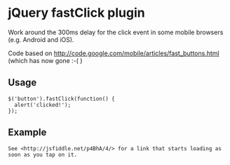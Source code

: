 # jQuery fastClick plugin

Work around the 300ms delay for the click event in some mobile browsers (e.g. Android and iOS).
 
Code based on <http://code.google.com/mobile/articles/fast_buttons.html> (which has now gone :-( )
 
## Usage

    $('button').fastClick(function() {
      alert('clicked!');
    });

## Example

    See <http://jsfiddle.net/p4BhA/4/> for a link that starts loading as soon as you tap on it.